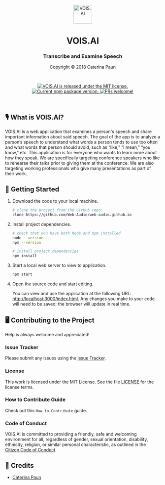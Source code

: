 <p align="center">
  <img alt="VOIS.AI" src="#" width="60" />
  <h1 align="center">VOIS.AI</h3>
</p>

<h3 align="center">
  Transcribe and Examine Speech
</h3>
<p align="center">
  Copyright &copy; 2018 Caterina Paun
</p>
<br/>

<p align="center">
  <a href="https://github.com/Web-Audio/web-audio.github.io/blob/master/LICENSE">
    <img src="https://img.shields.io/badge/license-MIT-blue.svg" alt="VOIS.AI is released under the MIT license." />
  </a>
  <a href="#">
    <img src="https://img.shields.io/npm/v/gatsby.svg?style=flat-square" alt="Current npm package version." />
  </a>
  <a href="#">
    <img src="https://img.shields.io/badge/PRs-welcome-brightgreen.svg" alt="PRs welcome!" />
  </a>
</p>
<br/>

## 🎙️ What is VOIS.AI? 

VOIS.AI is a web application that examines a person's speech and share important information about said speech. The goal of the app is to analyze a person’s speech to understand what words a person tends to use too often and what words that person should avoid, such as “like,” “I mean,” “you know,” etc. This application is for everyone who wants to learn more about how they speak. We are specifically targeting conference speakers who like to rehearse their talks prior to giving them at the conference. We are also targeting working professionals who give many presentations as part of their work. 

## 🚀 Getting Started

1.  Download the code to your local machine.

    ```sh
    # clone the project from the GitHub repo:
    clone https://github.com/Web-Audio/web-audio.github.io
    ```

2.  Install project dependencies. 

    ```sh
    # check that you have both Node and npm installed
    node --version
    npm --version

    # install project dependencies
    npm install
    ```

3.  Start a local web server to view to application.

    ```sh
    npm start
    ```

4.  Open the source code and start editing.

    You can view and use the application at the following URL: [http://localhost:3000/index.html](http://localhost:3000/index.html). Any changes you make to your code will need to be saved; the browser will update in real time. 


## 🖥️ Contributing to the Project

Help is always welcome and appreciated! 

### Issue Tracker

Please submit any issues using the [Issue Tracker](https://github.com/Web-Audio/web-audio.github.io/issues).

### License

This work is licensed under the MIT License. See the file [LICENSE](https://github.com/Web-Audio/web-audio.github.io/blob/master/LICENSE) for the license terms.

### How to Contribute Guide

Check out this `How to Contribute` guide.

### Code of Conduct

VOIS.AI is committed to providing a friendly, safe and welcoming environment for all, regardless of gender, sexual orientation, disability, ethnicity, religion, or similar personal characteristic, as outlined in the [Citizen Code of Conduct](http://citizencodeofconduct.org/). 

## 🙋 Credits

* <a href="https://github.com/caterinasworld">Caterina Paun</a>




